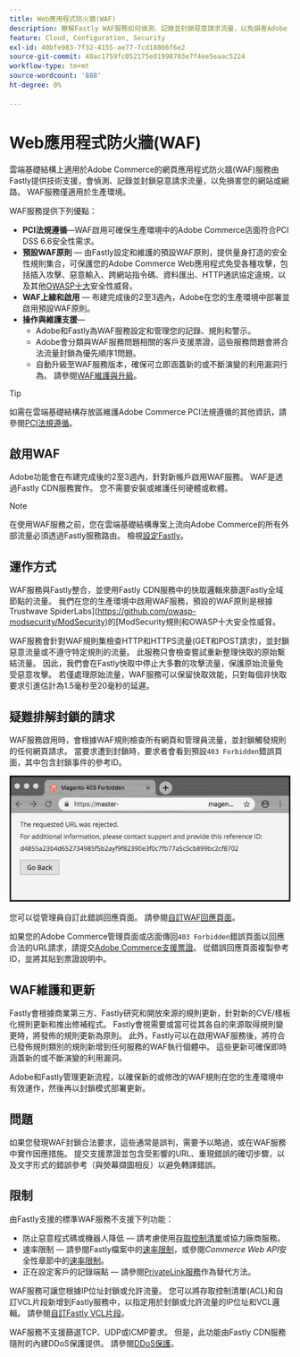 ```yaml
---
title: Web應用程式防火牆(WAF)
description: 瞭解Fastly WAF服務如何偵測、記錄並封鎖惡意請求流量，以免損害Adobe Commerce網路或網站。
feature: Cloud, Configuration, Security
exl-id: 40bfe983-7f32-4155-ae77-7cd18866f6e2
source-git-commit: 48ac1759fc052175e01998703e7f4ee5eaac5224
workflow-type: tm+mt
source-wordcount: '888'
ht-degree: 0%

---
```


# Web應用程式防火牆(WAF)

雲端基礎結構上適用於Adobe Commerce的網頁應用程式防火牆(WAF)服務由Fastly提供技術支援，會偵測、記錄並封鎖惡意請求流量，以免損害您的網站或網路。 WAF服務僅適用於生產環境。

WAF服務提供下列優點：

- **PCI法規遵循**—WAF啟用可確保生產環境中的Adobe Commerce店面符合PCI DSS 6.6安全性需求。
- **預設WAF原則** — 由Fastly設定和維護的預設WAF原則，提供量身打造的安全性規則集合，可保護您的Adobe Commerce Web應用程式免受各種攻擊，包括插入攻擊、惡意輸入、跨網站指令碼、資料匯出、HTTP通訊協定違規，以及其他[OWASP十大](https://owasp.org/www-project-top-ten/)安全性威脅。
- **WAF上線和啟用** — 布建完成後的2至3週內，Adobe在您的生產環境中部署並啟用預設WAF原則。
- **操作與維護支援**—
   - Adobe和Fastly為WAF服務設定和管理您的記錄、規則和警示。
   - Adobe會分類與WAF服務問題相關的客戶支援票證，這些服務問題會將合法流量封鎖為優先順序1問題。
   - 自動升級至WAF服務版本，確保可立即涵蓋新的或不斷演變的利用漏洞行為。 請參閱[WAF維護與升級](#waf-maintenance-and-updates)。

>[!TIP]
>
>如需在雲端基礎結構存放區維護Adobe Commerce PCI法規遵循的其他資訊，請參閱[PCI法規遵循](https://business.adobe.com/products/magento/pci-compliance.html)。

## 啟用WAF

Adobe功能會在布建完成後的2至3週內，針對新帳戶啟用WAF服務。 WAF是透過Fastly CDN服務實作。 您不需要安裝或維護任何硬體或軟體。

>[!NOTE]
>
>在使用WAF服務之前，您在雲端基礎結構專案上流向Adobe Commerce的所有外部流量必須透過Fastly服務路由。 檢視[設定Fastly](fastly-configuration.md)。

## 運作方式

WAF服務與Fastly整合，並使用Fastly CDN服務中的快取邏輯來篩選Fastly全域節點的流量。 我們在您的生產環境中啟用WAF服務，預設的WAF原則是根據Trustwave SpiderLabs](https://github.com/owasp-modsecurity/ModSecurity)的[ModSecurity規則和OWASP十大安全性威脅。

WAF服務會針對WAF規則集檢查HTTP和HTTPS流量(GET和POST請求)，並封鎖惡意流量或不遵守特定規則的流量。 此服務只會檢查嘗試重新整理快取的原始繫結流量。 因此，我們會在Fastly快取中停止大多數的攻擊流量，保護原始流量免受惡意攻擊。 若僅處理原始流量，WAF服務可以保留快取效能，只對每個非快取要求引進估計為1.5毫秒至20毫秒的延遲。

## 疑難排解封鎖的請求

WAF服務啟用時，會根據WAF規則檢查所有網頁和管理員流量，並封鎖觸發規則的任何網頁請求。 當要求遭到封鎖時，要求者會看到預設`403 Forbidden`錯誤頁面，其中包含封鎖事件的參考ID。

![WAF錯誤頁面](../../assets/cdn/fastly-waf-403-error.png)

您可以從管理員自訂此錯誤回應頁面。 請參閱[自訂WAF回應頁面](fastly-custom-response.md#customize-the-waf-error-page)。

如果您的Adobe Commerce管理頁面或店面傳回`403 Forbidden`錯誤頁面以回應合法的URL請求，請提交[Adobe Commerce支援票證](https://experienceleague.adobe.com/docs/commerce-knowledge-base/kb/help-center-guide/magento-help-center-user-guide.html#submit-ticket)。 從錯誤回應頁面複製參考ID，並將其貼到票證說明中。

## WAF維護和更新

Fastly會根據商業第三方、Fastly研究和開放來源的規則更新，針對新的CVE/樣板化規則更新和推出修補程式。 Fastly會視需要或當可從其各自的來源取得規則變更時，將發佈的規則更新為原則。 此外，Fastly可以在啟用WAF服務後，將符合已發佈規則類別的規則新增到任何服務的WAF執行個體中。 這些更新可確保即時涵蓋新的或不斷演變的利用漏洞。

Adobe和Fastly管理更新流程，以確保新的或修改的WAF規則在您的生產環境中有效運作，然後再以封鎖模式部署更新。

## 問題

如果您發現WAF封鎖合法要求，這些通常是誤判，需要予以略過，或在WAF服務中實作因應措施。 提交支援票證並包含受影響的URL、重現錯誤的確切步驟，以及文字形式的錯誤參考（與熒幕擷圖相反）以避免轉譯錯誤。

## 限制

由Fastly支援的標準WAF服務不支援下列功能：

- 防止惡意程式碼或機器人降低 — 請考慮使用[存取控制清單](./fastly-vcl-allowlist.md)或協力廠商服務。
- 速率限制 — 請參閱Fastly檔案中的[速率限制](https://github.com/fastly/fastly-magento2/blob/master/Documentation/Guides/RATE-LIMITING.md)，或參閱&#x200B;_Commerce Web API_&#x200B;安全性章節中的[速率限制](https://developer.adobe.com/commerce/webapi/get-started/rate-limiting/)。
- 正在設定客戶的記錄端點 — 請參閱[PrivateLink服務](../development/privatelink-service.md)作為替代方法。

WAF服務可讓您根據IP位址封鎖或允許流量。 您可以將存取控制清單(ACL)和自訂VCL片段新增到Fastly服務中，以指定用於封鎖或允許流量的IP位址和VCL邏輯。 請參閱[自訂Fastly VCL片段](fastly-vcl-custom-snippets.md)。

WAF服務不支援篩選TCP、UDP或ICMP要求。 但是，此功能由Fastly CDN服務隨附的內建DDoS保護提供。 請參閱[DDoS保護](fastly.md#ddos-protection)。
